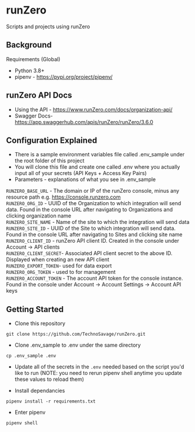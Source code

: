 # runZero
Scripts and projects using runZero

## Background

Requirements (Global)

- Python 3.8+
- pipenv - https://pypi.org/project/pipenv/

## runZero API Docs

- Using the API - https://www.runZero.com/docs/organization-api/
- Swagger Docs- https://app.swaggerhub.com/apis/runZero/runZero/3.6.0

## Configuration Explained

- There is a sample environment variables file called .env_sample under the root folder of this project
- You will clone this file and create one called .env where you actually input all of your secrets (API Keys + Access Key Pairs)
- Parameters - explanations of what you see in .env_sample

`RUNZERO_BASE_URL` - The domain or IP of the runZero console, minus any resource path e.g. https://console.runzero.com \
`RUNZERO_ORG_ID` - UUID of the Organization to which integration will send data. Found in the console URL after navigating to Organizations and clicking organization name \
`RUNZERO_SITE_NAME` - Name of the site to which the integration will send data \
`RUNZERO_SITE_ID` - UUID of the Site to which integration will send data. Found in the console URL after navigating to Sites and clicking site name \
`RUNZERO_CLIENT_ID` - runZero API client ID. Created in the console under Account -> API clients \
`RUNZERO_CLIENT_SECRET`- Associated API client secret to the above ID. Displayed when creating an new API client \
`RUNZERO_EXPORT_TOKEN`- used for data export \
`RUNZERO_ORG_TOKEN` - used to for management \
`RUNZERO_ACCOUNT_TOKEN` - The account API token for the console instance. Found in the console under Account -> Account Settings -> Account API keys

## Getting Started

- Clone this repository

```
git clone https://github.com/TechnoSavage/runZero.git
```

- Clone .env_sample to .env under the same directory

```
cp .env_sample .env
```

- Update all of the secrets in the `.env` needed based on the script you'd like to run (NOTE: you need to rerun pipenv shell anytime you update these values to reload them)

- Install dependancies

```
pipenv install -r requirements.txt
```

- Enter pipenv

```
pipenv shell
```
